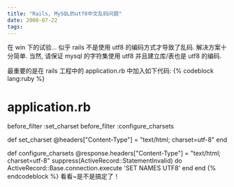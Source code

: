 ```yaml
---
title: "Rails, MySQL的utf8中文乱码问题"
date: 2008-07-22
tags:
---
```


在 win 下的试验... 似乎 rails 不是使用 utf8 的编码方式才导致了乱码. 解决方案十分简单. 当然, 请保证 mysql 的字符集使用 utf8 并且建立库/表也是 utf8 的编码.

最重要的是在 rails 工程中的 application.rb 中加入如下代码:
{% codeblock lang:ruby %}
# application.rb
  before_filter :set_charset
  before_filter :configure_charsets

  def set_charset
    @headers["Content-Type"] = "text/html; charset=utf-8"
  end

  def configure_charsets
    @response.headers["Content-Type"] = "text/html; charset=utf-8"
    suppress(ActiveRecord::StatementInvalid) do
      ActiveRecord::Base.connection.execute 'SET NAMES UTF8'
    end
  end
{% endcodeblock %}
看看~是不是搞定了！
